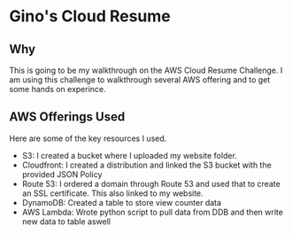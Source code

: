 # Gino's Cloud Resume

## Why 

This is going to be my walkthrough on the AWS Cloud Resume Challenge. I am using this challenge to walkthrough several AWS offering and to get some hands on experince. 

## AWS Offerings Used

Here are some of the key resources I used. 

 - S3: I created a bucket where I uploaded my website folder.
 - Cloudfront: I created a distribution and linked the S3 bucket with the provided JSON Policy
 - Route 53: I ordered a domain through Route 53 and used that to create an SSL certificate. This also linked to my website.
 - DynamoDB: Created a table to store view counter data
 - AWS Lambda: Wrote python script to pull data from DDB and then write new data to table aswell
